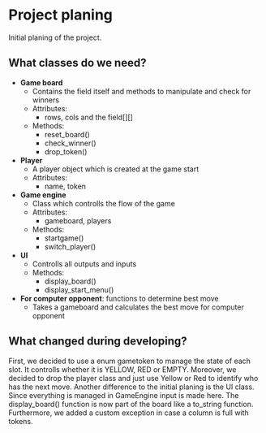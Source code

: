 # Project planing
Initial planing of the project. 

## What classes do we need?

- **Game board**
  - Contains the field itself and methods to manipulate and check for winners
  - Attributes:
    - rows, cols and the field[][]
  - Methods:
    - reset_board()
    - check_winner()
    - drop_token()
- **Player**
  - A player object which is created at the game start
  - Attributes:
    - name, token
- **Game engine**
    - Class which controlls the flow of the game
    - Attributes:
      - gameboard, players
    - Methods:
      - startgame()
      - switch_player()
- **UI**
  - Controlls all outputs and inputs
  - Methods:
    - display_board()
    - display_start_menu()
- **For computer opponent**: functions to determine best move
  - Takes a gameboard and calculates the best move for computer opponent

## What changed during developing?
First, we decided to use a enum gametoken to manage the state of each slot. 
It controlls whether it is YELLOW, RED or EMPTY. 
Moreover, we decided to drop the player class and just use Yellow or Red to identify who has the next move.
Another difference to the initial planing is the UI class. Since everything is managed in GameEngine input is made here.
The display_board() function is now part of the board like a to_string function. 
Furthermore, we added a custom exception in case a column is full with tokens. 







